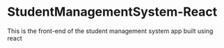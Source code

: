 # StudentManagementSystem-React
This is the front-end of the student management system app built using react
